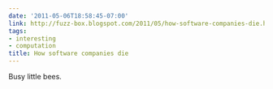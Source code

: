 ```yaml
---
date: '2011-05-06T18:58:45-07:00'
link: http://fuzz-box.blogspot.com/2011/05/how-software-companies-die.html
tags:
- interesting
- computation
title: How software companies die
---
```


Busy little bees.
